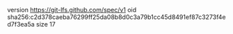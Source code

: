 version https://git-lfs.github.com/spec/v1
oid sha256:c2d378caeba76299ff25da08b8d0c3a79b1cc45d8491ef87c3273f4ed7f3ea5a
size 17
